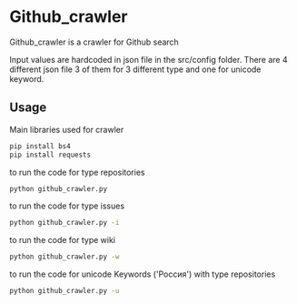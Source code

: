 # Github_crawler
Github_crawler is a crawler for Github search <br />

Input values are hardcoded in json file in the src/config folder. There are 4 different json file 3 of them for 3 different type and one for unicode keyword.<br />

## Usage

Main libraries used for crawler
```bash
pip install bs4
pip install requests
```
to run the code for type repositories

```bash
python github_crawler.py
```

to run the code for type issues

```bash
python github_crawler.py -i
```

to run the code for type wiki

```bash
python github_crawler.py -w
```

to run the code for unicode Keywords ('Россия') with type repositories
```bash
python github_crawler.py -u
```
